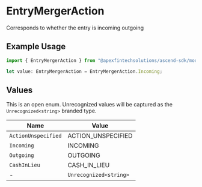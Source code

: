 # EntryMergerAction

Corresponds to whether the entry is incoming outgoing

## Example Usage

```typescript
import { EntryMergerAction } from "@apexfintechsolutions/ascend-sdk/models/components";

let value: EntryMergerAction = EntryMergerAction.Incoming;
```

## Values

This is an open enum. Unrecognized values will be captured as the `Unrecognized<string>` branded type.

| Name                   | Value                  |
| ---------------------- | ---------------------- |
| `ActionUnspecified`    | ACTION_UNSPECIFIED     |
| `Incoming`             | INCOMING               |
| `Outgoing`             | OUTGOING               |
| `CashInLieu`           | CASH_IN_LIEU           |
| -                      | `Unrecognized<string>` |